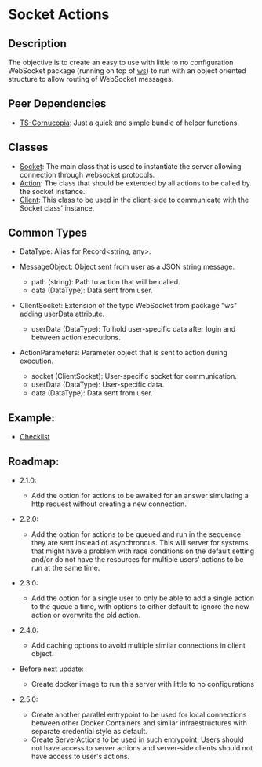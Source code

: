 # Socket Actions

## Description

The objective is to create an easy to use with little to no configuration
WebSocket package (running on top of [ws](https://www.npmjs.com/package/ws)) to
run with an object oriented structure to allow routing of WebSocket messages.

## Peer Dependencies

- [TS-Cornucopia](https://www.npmjs.com/package/ts-cornucopia): Just a quick and
  simple bundle of helper functions.

## Classes

- [Socket](/docs/server/socket.md): The main class that is used to instantiate
  the server allowing connection through websocket protocols.
- [Action](/docs/server/action.md): The class that should be extended by all
  actions to be called by the socket instance.
- [Client](/docs/client.md): This class to be used in the client-side to
  communicate with the Socket class' instance.

## Common Types

- DataType: Alias for Record<string, any>.

- MessageObject: Object sent from user as a JSON string message.

  - path (string): Path to action that will be called.
  - data (DataType): Data sent from user.

- ClientSocket: Extension of the type WebSocket from package "ws" adding
  userData attribute.

  - userData (DataType): To hold user-specific data after login and between
    action executions.

- ActionParameters: Parameter object that is sent to action during execution.
  - socket (ClientSocket): User-specific socket for communication.
  - userData (DataType): User-specific data.
  - data (DataType): Data sent from user.

## Example:

- [Checklist](https://github.com/NDA-Software/socket-actions-checklist)

## Roadmap:

- 2.1.0:

  - Add the option for actions to be awaited for an answer simulating a http
    request without creating a new connection.

- 2.2.0:

  - Add the option for actions to be queued and run in the sequence they are
    sent instead of asynchronous. This will server for systems that might have a
    problem with race conditions on the default setting and/or do not have the
    resources for multiple users' actions to be run at the same time.

- 2.3.0:

  - Add the option for a single user to only be able to add a single action to
    the queue a time, with options to either default to ignore the new action or
    overwrite the old action.

- 2.4.0:

  - Add caching options to avoid multiple similar connections in client object.

- Before next update:

  - Create docker image to run this server with little to no configurations

- 2.5.0:

  - Create another parallel entrypoint to be used for local connections between
    other Docker Containers and similar infraestructures with separate
    credential style as default.
  - Create ServerActions to be used in such entrypoint. Users should not have
    access to server actions and server-side clients should not have access to
    user's actions.

